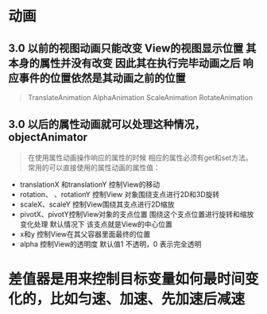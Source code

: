 # 动画
## 3.0 以前的视图动画只能改变 View的视图显示位置 其本身的属性并没有改变 因此其在执行完毕动画之后 响应事件的位置依然是其动画之前的位置

> TranslateAnimation
> AlphaAnimation
> ScaleAnimation
> RotateAnimation

## 3.0 以后的属性动画就可以处理这种情况，objectAnimator
> 在使用属性动画操作响应的属性的时候 相应的属性必须有get和set方法。
常用的可以直接使用的属性动画的属性值：

- translationX 和translationY 控制View的移动
- rotation、 、rotationY 控制View  对象围绕支点进行2D和3D旋转
- scaleX、scaleY 控制View围绕其支点进行2D缩放
- pivotX、pivotY控制View对象的支点位置 围绕这个支点位置进行旋转和缩放变化处理 默认情况下 该支点就是View的中心位置
- x和y 控制View在其父容器里面最终的位置
- alpha 控制View的透明度 默认值1 不透明，0 表示完全透明

# 差值器是用来控制目标变量如何最时间变化的，比如匀速、加速、先加速后减速


